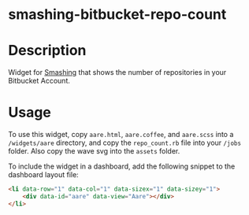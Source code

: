# smashing-bitbucket-repo-count


# Description
Widget for [Smashing](https://smashing.github.io) that shows the number of repositories in your Bitbucket Account.

# Usage
To use this widget, copy `aare.html`, `aare.coffee`, and `aare.scss` into a `/widgets/aare` directory, and copy the `repo_count.rb` file into your `/jobs` folder. Also copy the wave svg into the `assets` folder.

To include the widget in a dashboard, add the following snippet to the dashboard layout file:
```html
<li data-row="1" data-col="1" data-sizex="1" data-sizey="1">
    <div data-id="aare" data-view="Aare"></div>
</li>
```
